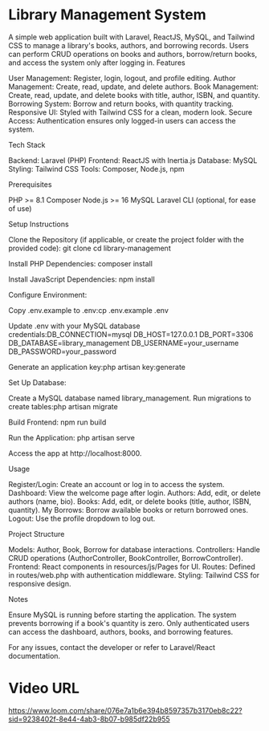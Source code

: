 # Library Management System
A simple web application built with Laravel, ReactJS, MySQL, and Tailwind CSS to manage a library's books, authors, and borrowing records. Users can perform CRUD operations on books and authors, borrow/return books, and access the system only after logging in.
Features

User Management: Register, login, logout, and profile editing.
Author Management: Create, read, update, and delete authors.
Book Management: Create, read, update, and delete books with title, author, ISBN, and quantity.
Borrowing System: Borrow and return books, with quantity tracking.
Responsive UI: Styled with Tailwind CSS for a clean, modern look.
Secure Access: Authentication ensures only logged-in users can access the system.

Tech Stack

Backend: Laravel (PHP)
Frontend: ReactJS with Inertia.js
Database: MySQL
Styling: Tailwind CSS
Tools: Composer, Node.js, npm

Prerequisites

PHP >= 8.1
Composer
Node.js >= 16
MySQL
Laravel CLI (optional, for ease of use)

Setup Instructions

Clone the Repository (if applicable, or create the project folder with the provided code):
git clone <repository-url>
cd library-management


Install PHP Dependencies:
composer install


Install JavaScript Dependencies:
npm install


Configure Environment:

Copy .env.example to .env:cp .env.example .env


Update .env with your MySQL database credentials:DB_CONNECTION=mysql
DB_HOST=127.0.0.1
DB_PORT=3306
DB_DATABASE=library_management
DB_USERNAME=your_username
DB_PASSWORD=your_password


Generate an application key:php artisan key:generate




Set Up Database:

Create a MySQL database named library_management.
Run migrations to create tables:php artisan migrate




Build Frontend:
npm run build


Run the Application:
php artisan serve


Access the app at http://localhost:8000.



Usage

Register/Login: Create an account or log in to access the system.
Dashboard: View the welcome page after login.
Authors: Add, edit, or delete authors (name, bio).
Books: Add, edit, or delete books (title, author, ISBN, quantity).
My Borrows: Borrow available books or return borrowed ones.
Logout: Use the profile dropdown to log out.

Project Structure

Models: Author, Book, Borrow for database interactions.
Controllers: Handle CRUD operations (AuthorController, BookController, BorrowController).
Frontend: React components in resources/js/Pages for UI.
Routes: Defined in routes/web.php with authentication middleware.
Styling: Tailwind CSS for responsive design.

Notes

Ensure MySQL is running before starting the application.
The system prevents borrowing if a book's quantity is zero.
Only authenticated users can access the dashboard, authors, books, and borrowing features.

For any issues, contact the developer or refer to Laravel/React documentation.

# Video URL
https://www.loom.com/share/076e7a1b6e394b8597357b3170eb8c22?sid=9238402f-8e44-4ab3-8b07-b985df22b955